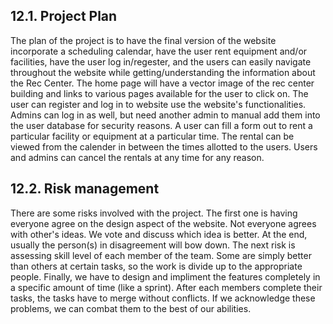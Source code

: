 ## 12.1. Project Plan
The plan of the project is to have the final version of the website incorporate a scheduling calendar, have the user rent equipment 
and/or facilities, have the user log in/regester, and the users can easily navigate throughout the website while getting/understanding 
the information about the Rec Center. The home page will have a vector image of the rec center building and links to various pages 
available for the user to click on. The user can register and log in to website use the website's functionalities. Admins can log in 
as well, but need another admin to manual add them into the user database for security reasons. A user can fill a form out to rent a 
particular facility or equipment at a particular time. The rental can be viewed from the calender in between the times allotted to the 
users. Users and admins can cancel the rentals at any time for any reason. 

## 12.2. Risk management
There are some risks involved with the project. The first one is having everyone agree on the design aspect of the website. Not 
everyone agrees with other's ideas. We vote and discuss which idea is better. At the end, usually the person(s) in disagreement will 
bow down. The next risk is assessing skill level of each member of the team. Some are simply better than others at certain tasks, so the
work is divide up to the appropriate people. Finally, we have to design and impliment the features completely in a specific amount of time (like a sprint). After each members complete their tasks, the tasks have to merge without conflicts. If we acknowledge these problems, we can combat them to the best of our abilities. 
